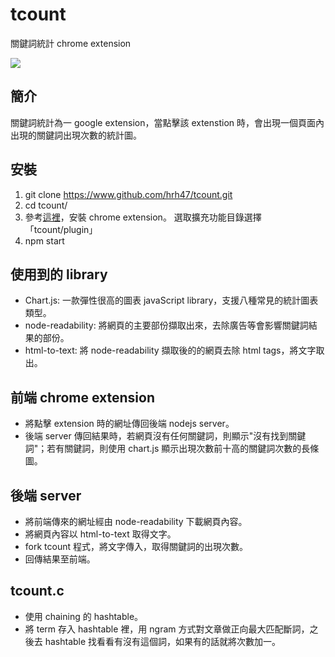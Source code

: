 # tcount
關鍵詞統計 chrome extension

![](https://i.imgur.com/uwSHHhu.png)

## 簡介
關鍵詞統計為一 google extension，當點擊該 extenstion 時，會出現一個頁面內出現的關鍵詞出現次數的統計圖。

## 安裝
1. git clone https://www.github.com/hrh47/tcount.git
2. cd tcount/
3. 參考[這裡](https://www.alexclassroom.com/internet/google/google-chrome/how-to-manually-install-chrome-extension/#_Chrome__APK_Downloader)，安裝 chrome extension。
選取擴充功能目錄選擇「tcount/plugin」
4. npm start

## 使用到的 library
* Chart.js: 一款彈性很高的圖表 javaScript library，支援八種常見的統計圖表類型。
* node-readability: 將網頁的主要部份擷取出來，去除廣告等會影響關鍵詞結果的部份。
* html-to-text: 將 node-readability 擷取後的的網頁去除 html tags，將文字取出。

## 前端 chrome extension
* 將點擊 extension 時的網址傳回後端 nodejs server。
* 後端 server 傳回結果時，若網頁沒有任何關鍵詞，則顯示"沒有找到關鍵詞"；若有關鍵詞，則使用 chart.js 顯示出現次數前十高的關鍵詞次數的長條圖。

## 後端 server
* 將前端傳來的網址經由 node-readability 下載網頁內容。
* 將網頁內容以 html-to-text 取得文字。
* fork tcount 程式，將文字傳入，取得關鍵詞的出現次數。
* 回傳結果至前端。

## tcount.c
* 使用 chaining 的 hashtable。
* 將 term 存入 hashtable 裡，用 ngram 方式對文章做正向最大匹配斷詞，之後去 hashtable 找看看有沒有這個詞，如果有的話就將次數加一。
